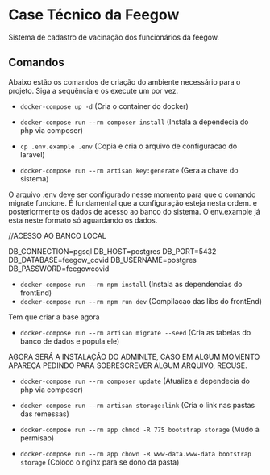 # Case Técnico da Feegow

Sistema de cadastro de vacinação dos funcionários da feegow.

## Comandos

Abaixo estão os comandos de criação do ambiente necessário para o projeto. Siga a sequência e os execute um por vez.

-   `docker-compose up -d` (Cria o container do docker)

-   `docker-compose run --rm composer install` (Instala a dependecia do php via composer)

-   `cp .env.example .env` (Copia e cria o arquivo de configuracao do laravel)

-   `docker-compose run --rm artisan key:generate` (Gera a chave do sistema)

O arquivo .env deve ser configurado nesse momento para que o comando migrate funcione.
É fundamental que a configuração esteja nesta ordem.
e posteriormente os dados de acesso ao banco do sistema. O env.example já esta neste formato só
aguardando os dados.

//ACESSO AO BANCO LOCAL

DB_CONNECTION=pgsql
DB_HOST=postgres
DB_PORT=5432
DB_DATABASE=feegow_covid
DB_USERNAME=postgres
DB_PASSWORD=feegowcovid

-   `docker-compose run --rm npm install` (Instala as dependencias do frontEnd)
-   `docker-compose run --rm npm run dev` (Compilacao das libs do frontEnd)

Tem que criar a base agora

-   `docker-compose run --rm artisan migrate --seed` (Cria as tabelas do banco de dados e popula ele)

AGORA SERÁ A INSTALAÇÃO DO ADMINLTE, CASO EM ALGUM MOMENTO APAREÇA PEDINDO PARA SOBRESCREVER
ALGUM ARQUIVO, RECUSE.

-   `docker-compose run --rm composer update` (Atualiza a dependecia do php via composer)

-   `docker-compose run --rm artisan storage:link` (Cria o link nas pastas das remessas)

-   `docker-compose run --rm app chmod -R 775 bootstrap storage` (Mudo a permisao)
-   `docker-compose run --rm app chown -R www-data.www-data bootstrap storage` (Coloco o nginx para se dono da pasta)
